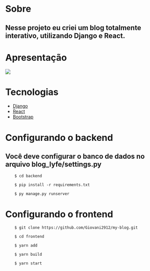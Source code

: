# Sobre

## Nesse projeto eu criei um blog totalmente interativo, utilizando Django e React.

# Apresentação

<img src="frontend/gifs/blog.gif">

# Tecnologias

- [Django](https://www.djangoproject.com/)
- [React](https://pt-br.reactjs.org/)
- [Bootstrap](https://getbootstrap.com/)

# Configurando o backend

## Você deve configurar o banco de dados no arquivo blog_lyfe/settings.py
```
    $ cd backend

    $ pip install -r requirements.txt

    $ py manage.py runserver
```

# Configurando o frontend

```
    $ git clone https://github.com/Giovani2912/my-blog.git

    $ cd frontend 

    $ yarn add

    $ yarn build

    $ yarn start
```


